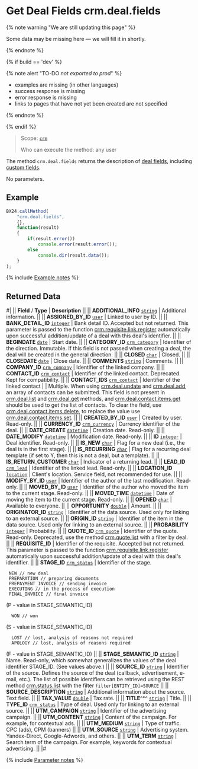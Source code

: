 # Get Deal Fields crm.deal.fields

{% note warning "We are still updating this page" %}

Some data may be missing here — we will fill it in shortly.

{% endnote %}

{% if build == 'dev' %}

{% note alert "TO-DO _not exported to prod_" %}

- examples are missing (in other languages)
- success response is missing
- error response is missing
- links to pages that have not yet been created are not specified

{% endnote %}

{% endif %}

> Scope: [`crm`](../../scopes/permissions.md)
>
> Who can execute the method: any user

The method `crm.deal.fields` returns the description of [deal fields](./crm-deal-add.md), including [custom fields](./user-defined-fields/crm-deal-userfield-add.md).

No parameters.

## Example

```js
BX24.callMethod(
    "crm.deal.fields",
    {},
    function(result)
    {
        if(result.error())
            console.error(result.error());
        else
            console.dir(result.data());
    }
);
```

{% include [Example notes](../../../_includes/examples.md) %}

## Returned Data

#|
|| **Field** / **Type** | **Description** ||
|| **ADDITIONAL_INFO**
[`string`](../../data-types.md) | Additional information. ||
|| **ASSIGNED_BY_ID**
[`user`](../../data-types.md) | Linked to user by ID. ||
|| **BANK_DETAIL_ID**
[`integer`](../../data-types.md) | Bank detail ID. Accepted but not returned. This parameter is passed to the function [crm.requisite.link.register](.) automatically upon successful addition/update of a deal with this deal's identifier. ||
|| **BEGINDATE**
[`date`](../../data-types.md) | Start date. ||
|| **CATEGORY_ID**
[`crm_category`](../../data-types.md) | Identifier of the direction. Immutable. If this field is not passed when creating a deal, the deal will be created in the general direction. ||
|| **CLOSED**
[`char`](../../data-types.md) | Closed. ||
|| **CLOSEDATE**
[`date`](../../data-types.md) | Close date. ||
|| **COMMENTS**
[`string`](../../data-types.md) | Comments. ||
|| **COMPANY_ID**
[`crm_company`](../../data-types.md) | Identifier of the linked company. ||
|| **CONTACT_ID**
[`crm_contact`](../../data-types.md) | Identifier of the linked contact. Deprecated. Kept for compatibility. ||
|| **CONTACT_IDS**
[`crm_contact`](../../data-types.md) | Identifier of the linked contact |  | Multiple. When using [crm.deal.update](./crm-deal-update.md) and [crm.deal.add](./crm-deal-add.md), an array of contacts can be submitted. This field is not present in [crm.deal.list](./crm-deal-list.md) and [crm.deal.get](./crm-deal-get.md) methods, and [crm.deal.contact.items.get](./contacts/crm-deal-contact-items-get.md) should be used to get the list of contacts. To clear the field, use [crm.deal.contact.items.delete](./contacts/crm-deal-contact-items-delete.md), to replace the value use [crm.deal.contact.items.set](./contacts/crm-deal-contact-items-set.md). ||
|| **CREATED_BY_ID**
[`user`](../../data-types.md) | Created by user. Read-only. ||
|| **CURRENCY_ID**
[`crm_currency`](../../data-types.md) | Currency identifier of the deal. ||
|| **DATE_CREATE**
[`datetime`](../../data-types.md) | Creation date. Read-only. ||
|| **DATE_MODIFY**
[`datetime`](../../data-types.md) | Modification date. Read-only. ||
|| **ID**
[`integer`](../../data-types.md) | Deal identifier. Read-only. ||
|| **IS_NEW**
[`char`](../../data-types.md) | Flag for a new deal (i.e., the deal is in the first stage). ||
|| **IS_RECURRING**
[`char`](../../data-types.md) | Flag for a recurring deal template (if set to Y, then this is not a deal, but a template). ||
|| **IS_RETURN_CUSTOMER**
[`char`](../../data-types.md) | Indicator of a returning lead. ||
|| **LEAD_ID**
[`crm_lead`](../../data-types.md) | Identifier of the linked lead. Read-only. ||
|| **LOCATION_ID**
[`location`](../../data-types.md) | Client's location. Service field, not recommended for use. ||
|| **MODIFY_BY_ID**
[`user`](../../data-types.md) | Identifier of the author of the last modification. Read-only. ||
|| **MOVED_BY_ID**
[`user`](../../data-types.md) | Identifier of the author who moved the item to the current stage. Read-only. ||
|| **MOVED_TIME**
[`datetime`](../../data-types.md) | Date of moving the item to the current stage. Read-only. ||
|| **OPENED**
[`char`](../../data-types.md) | Available to everyone. ||
|| **OPPORTUNITY**
[`double`](../../data-types.md) | Amount. ||
|| **ORIGINATOR_ID**
[`string`](../../data-types.md) | Identifier of the data source. Used only for linking to an external source. ||
|| **ORIGIN_ID**
[`string`](../../data-types.md) | Identifier of the item in the data source. Used only for linking to an external source. ||
|| **PROBABILITY**
[`integer`](../../data-types.md) | Probability. ||
|| **QUOTE_ID**
[`crm_quote`](../../data-types.md) | Identifier of the quote. Read-only. Deprecated, use the method [crm.quote.list](.) with a filter by deal. ||
|| **REQUISITE_ID** | Identifier of the requisite. Accepted but not returned. This parameter is passed to the function [crm.requisite.link.register](.) automatically upon successful addition/update of a deal with this deal's identifier. ||
|| **STAGE_ID**
[`crm_status`](../../data-types.md) | Identifier of the stage.

```
 NEW // new deal 
 PREPARATION // preparing documents 
 PREPAYMENT_INVOICE // sending invoice 
 EXECUTING // in the process of execution 
 FINAL_INVOICE // final invoice 
```

  (P - value in STAGE_SEMANTIC_ID) 


```
  WON // won 
```

  (S - value in STAGE_SEMANTIC_ID) 


```
  LOST // lost, analysis of reasons not required 
  APOLOGY // lost, analysis of reasons required 
```


  (F - value in STAGE_SEMANTIC_ID) ||
|| **STAGE_SEMANTIC_ID**
[`string`](../../data-types.md) | Name. Read-only, which somewhat generalizes the values of the deal identifier STAGE_ID. (See values above.) ||
|| **SOURCE_ID**
[`string`](../../data-types.md) | Identifier of the source. Defines the source of the deal (callback, advertisement, e-mail, etc.). The list of possible identifiers can be retrieved using the REST method [crm.status.list](.) with the filter `filter[ENTITY_ID]=SOURCE` ||
|| **SOURCE_DESCRIPTION**
[`string`](../../data-types.md) | Additional information about the source. Text field. ||
|| **TAX_VALUE**
[`double`](../../data-types.md) | Tax rate. ||
|| **TITLE**^*^
[`string`](../../data-types.md) | Title. ||
|| **TYPE_ID**
[`crm_status`](../../data-types.md) | Type of deal. Used only for linking to an external source. ||
|| **UTM_CAMPAIGN**
[`string`](../../data-types.md) | Identifier of the advertising campaign. ||
|| **UTM_CONTENT**
[`string`](../../data-types.md) | Content of the campaign. For example, for contextual ads. ||
|| **UTM_MEDIUM**
[`string`](../../data-types.md) | Type of traffic. CPC (ads), CPM (banners) ||
|| **UTM_SOURCE**
[`string`](../../data-types.md) | Advertising system. Yandex-Direct, Google-Adwords, and others. ||
|| **UTM_TERM**
[`string`](../../data-types.md) | Search term of the campaign. For example, keywords for contextual advertising. ||
|#

{% include [Parameter notes](../../../_includes/required.md) %}
